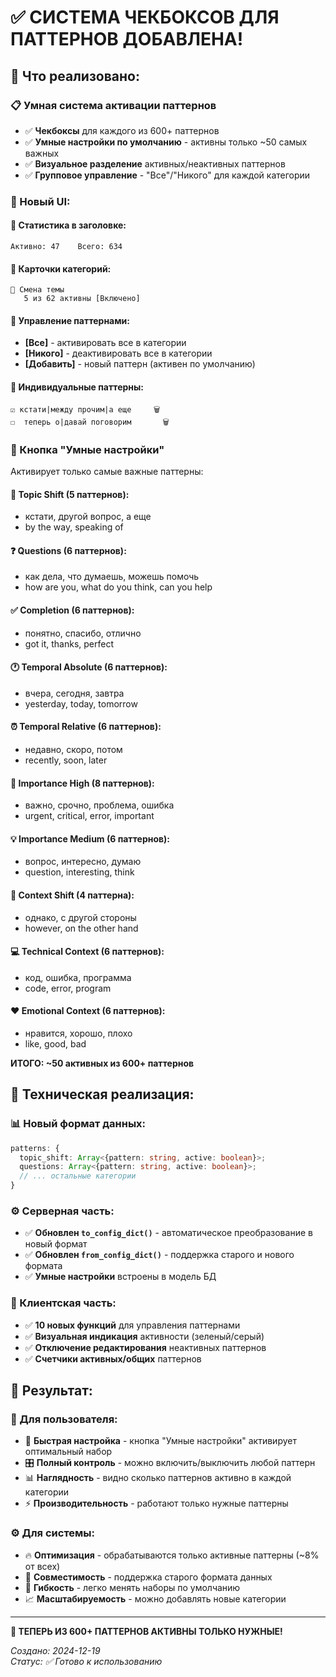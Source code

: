 # ✅ **СИСТЕМА ЧЕКБОКСОВ ДЛЯ ПАТТЕРНОВ ДОБАВЛЕНА!**

## 🎯 **Что реализовано:**

### **📋 Умная система активации паттернов**
- ✅ **Чекбоксы** для каждого из 600+ паттернов
- ✅ **Умные настройки по умолчанию** - активны только ~50 самых важных
- ✅ **Визуальное разделение** активных/неактивных паттернов
- ✅ **Групповое управление** - "Все"/"Никого" для каждой категории

### **🎨 Новый UI:**

#### **🔸 Статистика в заголовке:**
```
Активно: 47    Всего: 634
```

#### **🔸 Карточки категорий:**
```
🔵 Смена темы
   5 из 62 активны [Включено]
```

#### **🔸 Управление паттернами:**
- **[Все]** - активировать все в категории
- **[Никого]** - деактивировать все в категории  
- **[Добавить]** - новый паттерн (активен по умолчанию)

#### **🔸 Индивидуальные паттерны:**
```
☑️ кстати|между прочим|а еще     🗑️
☐  теперь о|давай поговорим       🗑️
```

### **🧠 Кнопка "Умные настройки"**
Активирует только самые важные паттерны:

#### **📝 Topic Shift (5 паттернов):**
- кстати, другой вопрос, а еще
- by the way, speaking of

#### **❓ Questions (6 паттернов):**  
- как дела, что думаешь, можешь помочь
- how are you, what do you think, can you help

#### **✅ Completion (6 паттернов):**
- понятно, спасибо, отлично
- got it, thanks, perfect

#### **🕐 Temporal Absolute (6 паттернов):**
- вчера, сегодня, завтра
- yesterday, today, tomorrow

#### **⏰ Temporal Relative (6 паттернов):**
- недавно, скоро, потом
- recently, soon, later

#### **🚨 Importance High (8 паттернов):**
- важно, срочно, проблема, ошибка
- urgent, critical, error, important

#### **💡 Importance Medium (6 паттернов):**
- вопрос, интересно, думаю
- question, interesting, think

#### **🔄 Context Shift (4 паттерна):**
- однако, с другой стороны
- however, on the other hand

#### **💻 Technical Context (6 паттернов):**
- код, ошибка, программа
- code, error, program

#### **❤️ Emotional Context (6 паттернов):**
- нравится, хорошо, плохо
- like, good, bad

**ИТОГО: ~50 активных из 600+ паттернов**

## 🔧 **Техническая реализация:**

### **📊 Новый формат данных:**
```typescript
patterns: {
  topic_shift: Array<{pattern: string, active: boolean}>;
  questions: Array<{pattern: string, active: boolean}>;
  // ... остальные категории
}
```

### **⚙️ Серверная часть:**
- ✅ **Обновлен `to_config_dict()`** - автоматическое преобразование в новый формат
- ✅ **Обновлен `from_config_dict()`** - поддержка старого и нового формата
- ✅ **Умные настройки** встроены в модель БД

### **🎨 Клиентская часть:**
- ✅ **10 новых функций** для управления паттернами
- ✅ **Визуальная индикация** активности (зеленый/серый)
- ✅ **Отключение редактирования** неактивных паттернов
- ✅ **Счетчики активных/общих** паттернов

## 🎯 **Результат:**

### **👤 Для пользователя:**
- 🚀 **Быстрая настройка** - кнопка "Умные настройки" активирует оптимальный набор
- 🎛️ **Полный контроль** - можно включить/выключить любой паттерн
- 📊 **Наглядность** - видно сколько паттернов активно в каждой категории
- ⚡ **Производительность** - работают только нужные паттерны

### **⚙️ Для системы:**
- 🔥 **Оптимизация** - обрабатываются только активные паттерны (~8% от всех)
- 💾 **Совместимость** - поддержка старого формата данных
- 🔄 **Гибкость** - легко менять наборы по умолчанию
- 📈 **Масштабируемость** - можно добавлять новые категории

---

**🎊 ТЕПЕРЬ ИЗ 600+ ПАТТЕРНОВ АКТИВНЫ ТОЛЬКО НУЖНЫЕ!**

*Создано: 2024-12-19*  
*Статус: ✅ Готово к использованию*
